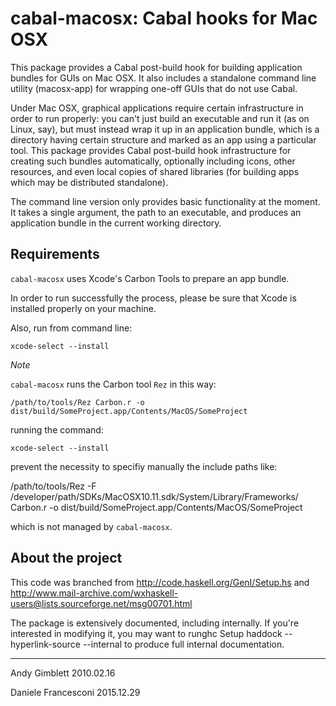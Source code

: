 # cabal-macosx: Cabal hooks for Mac OSX

This package provides a Cabal post-build hook for building application
bundles for GUIs on Mac OSX.  It also includes a standalone command
line utility (macosx-app) for wrapping one-off GUIs that do not use Cabal.

Under Mac OSX, graphical applications require certain infrastructure
in order to run properly: you can't just build an executable and run
it (as on Linux, say), but must instead wrap it up in an application
bundle, which is a directory having certain structure and marked as an
app using a particular tool.  This package provides Cabal post-build
hook infrastructure for creating such bundles automatically,
optionally including icons, other resources, and even local copies of
shared libraries (for building apps which may be distributed
standalone).

The command line version only provides basic functionality at the
moment.  It takes a single argument, the path to an executable,
and produces an application bundle in the current working directory.

## Requirements

`cabal-macosx` uses Xcode's Carbon Tools to prepare an app bundle.

In order to run successfully the process, please be sure that Xcode is installed properly on your machine.

Also, run from command line:

```
xcode-select --install
```

*Note*

`cabal-macosx` runs the Carbon tool `Rez` in this way:

```
/path/to/tools/Rez Carbon.r -o dist/build/SomeProject.app/Contents/MacOS/SomeProject
```

running the command:

```
xcode-select --install
```

prevent the necessity to specifiy manually the include paths like:

/path/to/tools/Rez -F /developer/path/SDKs/MacOSX10.11.sdk/System/Library/Frameworks/ Carbon.r -o dist/build/SomeProject.app/Contents/MacOS/SomeProject

which is not managed by `cabal-macosx`.

## About the project

This code was branched from http://code.haskell.org/GenI/Setup.hs
and
http://www.mail-archive.com/wxhaskell-users@lists.sourceforge.net/msg00701.html

The package is extensively documented, including internally.  If
you're interested in modifying it, you may want to runghc Setup
haddock --hyperlink-source --internal to produce full internal
documentation.

----

Andy Gimblett
2010.02.16

Daniele Francesconi
2015.12.29
